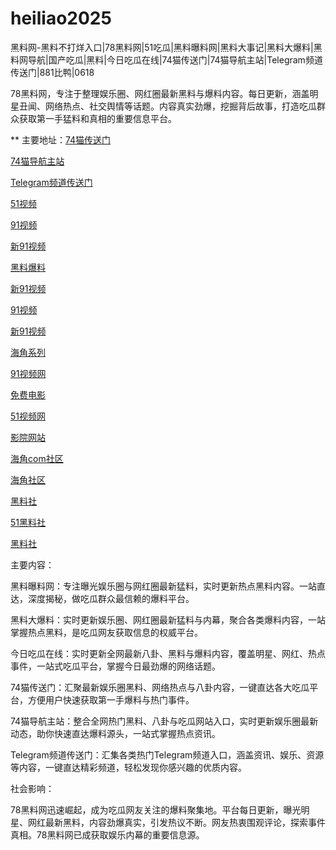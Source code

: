# heiliao2025
黑料网-黑料不打烊入口|78黑料网|51吃瓜|黑料曝料网|黑料大事记|黑料大爆料|黑料网导航|国产吃瓜|黑料|今日吃瓜在线|74猫传送门|74猫导航主站|Telegram频道传送门|881比鸭|0618

78黑料网，专注于整理娱乐圈、网红圈最新黑料与爆料内容。每日更新，涵盖明星丑闻、网络热点、社交舆情等话题。内容真实劲爆，挖掘背后故事，打造吃瓜群众获取第一手猛料和真相的重要信息平台。

** 主要地址：<a href="https://74mao.com/">74猫传送门</a>

<a href="https://74mao.com/">74猫导航主站</a>

<a href="https://74mao.com/">Telegram频道传送门</a>

<a href="https://hj-107.pages.dev/">51视频</a>

<a href="https://hj-140.pages.dev/">91视频</a>

<a href="https://hj-142.pages.dev/">新91视频</a>

<a href="https://hj-143.pages.dev/">黑料爆料</a>

<a href="https://hj-145.pages.dev/">新91视频</a>

<a href="https://hj-149.pages.dev/">91视频</a>

<a href="https://hj-152.pages.dev/">新91视频</a>

<a href="https://hj-156.pages.dev/">海角系列</a>

<a href="https://hj-686.pages.dev/">91视频网</a>

<a href="https://hj-689.pages.dev/">免费电影</a>

<a href="https://hj-1301.pages.dev/">51视频网</a>

<a href="https://hj-218.pages.dev/">影院网站</a>

<a href="https://hj-219.pages.dev/">海角com社区</a>

<a href="https://hj-224.pages.dev/">海角社区</a>

<a href="https://hls-15.pages.dev/">黑料社</a>

<a href="https://hls-17.pages.dev/">51黑料社</a>

<a href="https://hls-19.pages.dev/">黑料社</a>

主要内容：

黑料曝料网：专注曝光娱乐圈与网红圈最新猛料，实时更新热点黑料内容。一站直达，深度揭秘，做吃瓜群众最信赖的爆料平台。

黑料大爆料：实时更新娱乐圈、网红圈最新猛料与内幕，聚合各类爆料内容，一站掌握热点黑料，是吃瓜网友获取信息的权威平台。

今日吃瓜在线：实时更新全网最新八卦、黑料与爆料内容，覆盖明星、网红、热点事件，一站式吃瓜平台，掌握今日最劲爆的网络话题。

74猫传送门：汇聚最新娱乐圈黑料、网络热点与八卦内容，一键直达各大吃瓜平台，方便用户快速获取第一手爆料与热门事件。

74猫导航主站：整合全网热门黑料、八卦与吃瓜网站入口，实时更新娱乐圈最新动态，助你快速直达爆料源头，一站式掌握热点资讯。

Telegram频道传送门：汇集各类热门Telegram频道入口，涵盖资讯、娱乐、资源等内容，一键直达精彩频道，轻松发现你感兴趣的优质内容。

社会影响：

78黑料网迅速崛起，成为吃瓜网友关注的爆料聚集地。平台每日更新，曝光明星、网红最新黑料，内容劲爆真实，引发热议不断。网友热衷围观评论，探索事件真相。78黑料网已成获取娱乐内幕的重要信息源。
